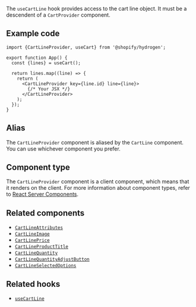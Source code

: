<!-- This file is generated from source code in the Shopify/hydrogen repo. Edit the files in /packages/hydrogen/src/components/CartLineProvider and run 'yarn generate-docs' at the root of this repo. For more information, refer to https://github.com/Shopify/shopify-dev/blob/master/content/internal/operations/hydrogen-reference-docs.md. -->

The `useCartLine` hook provides access to the cart line object. It must be a descendent of a `CartProvider` component.

## Example code

```tsx
import {CartLineProvider, useCart} from '@shopify/hydrogen';

export function App() {
  const {lines} = useCart();

  return lines.map((line) => {
    return (
      <CartLineProvider key={line.id} line={line}>
        {/* Your JSX */}
      </CartLineProvider>
    );
  });
}
```

## Alias

The `CartLineProvider` component is aliased by the `CartLine` component. You can use whichever component you prefer.

## Component type

The `CartLineProvider` component is a client component, which means that it renders on the client. For more information about component types, refer to [React Server Components](/custom-storefronts/hydrogen/framework/react-server-components).

## Related components

- [`CartLineAttributes`](/api/hydrogen/components/cart/cartlineattributes)
- [`CartLineImage`](/api/hydrogen/components/cart/cartlineimage)
- [`CartLinePrice`](/api/hydrogen/components/cart/cartlineprice)
- [`CartLineProductTitle`](/api/hydrogen/components/cart/cartlineproducttitle)
- [`CartLineQuantity`](/api/hydrogen/components/cart/cartlinequantity)
- [`CartLineQuantityAdjustButton`](/api/hydrogen/components/cart/cartlinequantityadjustbutton)
- [`CartLineSelectedOptions`](/api/hydrogen/components/cart/cartlineselectedoptions)

## Related hooks

- [`useCartLine`](/api/hydrogen/hooks/cart/usecartline)
